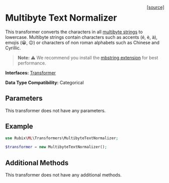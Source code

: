 <span style="float:right;"><a href="https://github.com/RubixML/RubixML/blob/master/src/Transformers/MultibyteTextNormalizer.php">[source]</a></span>

# Multibyte Text Normalizer
This transformer converts the characters in all [multibyte strings](https://www.php.net/manual/en/intro.mbstring.php) to lowercase. Multibyte strings contain characters such as accents (é, è, à), emojis (😀, 😉) or characters of non roman alphabets such as Chinese and Cyrillic.

> **Note:** ⚠️ We recommend you install the [mbstring extension](https://www.php.net/manual/en/book.mbstring.php) for best performance.
 
**Interfaces:** [Transformer](api.md#transformer)

**Data Type Compatibility:** Categorical

## Parameters
This transformer does not have any parameters.

## Example
```php
use Rubix\ML\Transformers\MultibyteTextNormalizer;

$transformer = new MultibyteTextNormalizer();
```

## Additional Methods
This transformer does not have any additional methods.

